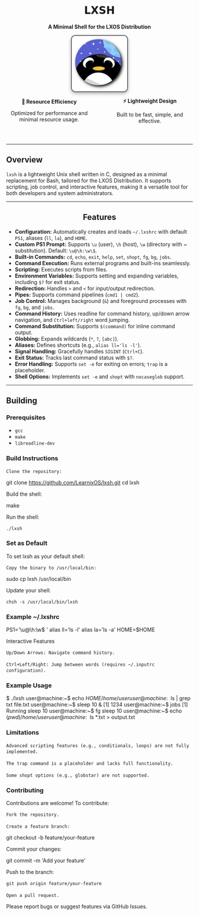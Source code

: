 <div align="center">

# **𝗟𝗫𝗦𝗛**

**A Minimal Shell for the LXOS Distribution**

<div align="center">
  <img 
    src="https://raw.githubusercontent.com/LearnixOS/learnixos.github.io/refs/heads/main/assets/images/logo.png" 
    alt="LXSH Logo" 
    width="150" 
    style="display: block; margin: 0 auto; border: 2px solid #555; border-radius: 12px; box-shadow: 0 4px 10px rgba(0, 0, 0, 0.3);"
  >
</div>

<div style="display: flex; align-items: center; margin-bottom: 40px;">
  <div style="flex: 1; padding-right: 20px;">
    <p><strong>🚀 Resource Efficiency</strong></p>
    <p>Optimized for performance and minimal resource usage.</p>
  </div>
  <div style="flex: 1; padding-left: 20px;">
    <p><strong>⚡ Lightweight Design</strong></p>
    <p>Built to be fast, simple, and effective.</p>
  </div>
</div>

---

</div>

## **Overview**

`lxsh` is a lightweight Unix shell written in C, designed as a minimal replacement for Bash, tailored for the LXOS Distribution. It supports scripting, job control, and interactive features, making it a versatile tool for both developers and system administrators.

---

<div align="center">

## **Features**

</div>

- **Configuration:** Automatically creates and loads `~/.lxshrc` with default `PS1`, aliases (`ll`, `la`), and `HOME`.
- **Custom PS1 Prompt:** Supports `\u` (user), `\h` (host), `\w` (directory with ~ substitution). Default: `\u@\h:\w\$`.
- **Built-in Commands:** `cd`, `echo`, `exit`, `help`, `set`, `shopt`, `fg`, `bg`, `jobs`.
- **Command Execution:** Runs external programs and built-ins seamlessly.
- **Scripting:** Executes scripts from files.
- **Environment Variables:** Supports setting and expanding variables, including `$?` for exit status.
- **Redirection:** Handles `>` and `<` for input/output redirection.
- **Pipes:** Supports command pipelines (`cmd1 | cmd2`).
- **Job Control:** Manages background (`&`) and foreground processes with `fg`, `bg`, and `jobs`.
- **Command History:** Uses readline for command history, up/down arrow navigation, and `Ctrl+left/right` word jumping.
- **Command Substitution:** Supports `$(command)` for inline command output.
- **Globbing:** Expands wildcards (`*`, `?`, `[abc]`).
- **Aliases:** Defines shortcuts (e.g., `alias ll='ls -l'`).
- **Signal Handling:** Gracefully handles `SIGINT` (`Ctrl+C`).
- **Exit Status:** Tracks last command status with `$?`.
- **Error Handling:** Supports `set -e` for exiting on errors; `trap` is a placeholder.
- **Shell Options:** Implements `set -e` and `shopt` with `nocaseglob` support.

---


## **Building**

</div>

### **Prerequisites**

- `gcc`
- `make`
- `libreadline-dev`




### Build Instructions

    Clone the repository:

git clone https://github.com/LearnixOS/lxsh.git
cd lxsh

Build the shell:

make

Run the shell:

    ./lxsh

### Set as Default
</div>

To set lxsh as your default shell:

    Copy the binary to /usr/local/bin:

sudo cp lxsh /usr/local/bin

Update your shell:

    chsh -s /usr/local/bin/lxsh


### Example ~/.lxshrc


PS1='\u@\h:\w\$ '
alias ll='ls -l'
alias la='ls -a'
HOME=$HOME

Interactive Features


    Up/Down Arrows: Navigate command history.

    Ctrl+Left/Right: Jump between words (requires ~/.inputrc configuration).

### Example Usage
</div>

$ ./lxsh
user@machine:~$ echo $HOME
/home/user
user@machine:~$ ls | grep txt
file.txt
user@machine:~$ sleep 10 &
[1] 1234
user@machine:~$ jobs
[1] Running sleep 10
user@machine:~$ fg
sleep 10
user@machine:~$ echo $(pwd)
/home/user
user@machine:~$ ls *.txt > output.txt

### Limitations
</div>

    Advanced scripting features (e.g., conditionals, loops) are not fully implemented.

    The trap command is a placeholder and lacks full functionality.

    Some shopt options (e.g., globstar) are not supported.

### Contributing
</div>

Contributions are welcome! To contribute:

    Fork the repository.

    Create a feature branch:

git checkout -b feature/your-feature

Commit your changes:

git commit -m 'Add your feature'

Push to the branch:

    git push origin feature/your-feature

    Open a pull request.

Please report bugs or suggest features via GitHub Issues.
